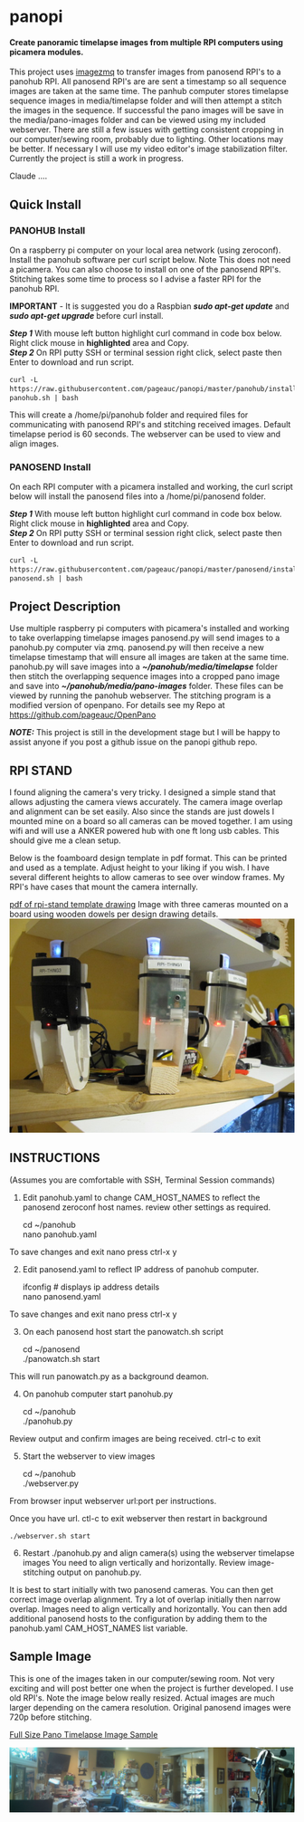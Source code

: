 # panopi
#### Create panoramic timelapse images from multiple RPI computers using picamera modules.

This project uses [imagezmq](https://github.com/jeffbass/imagezmq) to transfer images from panosend RPI's to a panohub RPI. All panosend RPI's are
are sent a timestamp so all sequence images are taken at the same time. The panhub computer
stores timelapse sequence images in media/timelapse folder and will then attempt a stitch the images in the sequence.
If successful the pano images will be save in the media/pano-images folder and can be viewed using my included webserver.  There
are still a few issues with getting consistent cropping in our computer/sewing room, probably due to lighting. 
Other locations may be better. If necessary I will use my video editor's image stabilization filter. 
Currently the project is still a work in progress.

Claude ....

## Quick Install

### PANOHUB Install
On a raspberry pi computer on your local area network (using zeroconf). Install the panohub software per curl
script below.  Note This does not need a picamera.  You can also choose to install on one of the
panosend RPI's. Stitching takes some time to process so I advise a faster RPI for the panohub RPI.

**IMPORTANT** - It is suggested you do a Raspbian ***sudo apt-get update*** and ***sudo apt-get upgrade***
before curl install.

***Step 1*** With mouse left button highlight curl command in code box below. Right click mouse in **highlighted** area and Copy.    
***Step 2*** On RPI putty SSH or terminal session right click, select paste then Enter to download and run script.

    curl -L https://raw.githubusercontent.com/pageauc/panopi/master/panohub/install-panohub.sh | bash

This will create a /home/pi/panohub folder and required files for communicating with panosend RPI's and 
stitching received images.  Default timelapse period is 60 seconds.  The webserver can be used to
view and align images.  

### PANOSEND Install
On each RPI computer with a picamera installed and working, the curl script below will install the panosend files
into a /home/pi/panosend folder.

***Step 1*** With mouse left button highlight curl command in code box below. Right click mouse in **highlighted** area and Copy.    
***Step 2*** On RPI putty SSH or terminal session right click, select paste then Enter to download and run script.

    curl -L https://raw.githubusercontent.com/pageauc/panopi/master/panosend/install-panosend.sh | bash

## Project Description

Use multiple raspberry pi computers with picamera's installed and working to take overlapping timelapse images
panosend.py will send images to a panohub.py computer via zmq. panosend.py will then receive a new timelapse timestamp
that will ensure all images are taken at the same time. panohub.py will save images into
a ***~/panohub/media/timelapse*** folder then stitch the overlapping sequence images into a cropped pano image and save
into ***~/panohub/media/pano-images*** folder.  These files can be viewed by running the panohub webserver.
The stitching program is a modified version of openpano.  For details see my Repo at https://github.com/pageauc/OpenPano

***NOTE:***  This project is still in the development stage but I will be happy to assist anyone
if you post a github issue on the panopi github repo.

## RPI STAND 
I found aligning the camera's very tricky.  I designed a simple stand that allows adjusting the
camera views accurately. The camera image overlap and alignment can be set easily.  Also since the stands
are just dowels I mounted mine on a board so all cameras can be moved together.  I am using wifi
and will use a ANKER powered hub with one ft long usb cables.  This should give me a clean setup.

Below is the foamboard design template in pdf format. This can be printed and used as a template. Adjust height to your liking
if you wish.  I have several different heights to allow cameras to see over window frames.  My RPI's have cases that mount the
 camera internally.

[pdf of rpi-stand template drawing](https://github.com/pageauc/panopi/blob/master/rpi-stand.pdf)
 Image with three cameras mounted on a board using wooden dowels per design drawing details.
![rpi-stand](https://github.com/pageauc/panopi/blob/master/rpi-stand.png)

## INSTRUCTIONS 
(Assumes you are comfortable with SSH, Terminal Session commands)

1. Edit panohub.yaml to change CAM_HOST_NAMES to reflect the panosend zeroconf host names.
  review other settings as required.    
  
    cd ~/panohub    
    nano panohub.yaml

To save changes and exit nano press ctrl-x y     

2. Edit panosend.yaml to reflect IP address of panohub computer.

    ifconfig      # displays ip address details    
    nano panosend.yaml  

To save changes and exit nano press ctrl-x y

3. On each panosend host start the panowatch.sh script   

    cd ~/panosend    
    ./panowatch.sh start  

This will run panowatch.py as a background deamon.

4. On panohub computer start panohub.py   

    cd ~/panohub    
    ./panohub.py

Review output and confirm images are being received. ctrl-c to exit    

5. Start the webserver to view images

    cd ~/panohub    
    ./webserver.py

From browser input webserver url:port per instructions.

Once you have url. ctl-c to exit webserver then restart in background

    ./webserver.sh start    

6. Restart ./panohub.py and align camera(s) using the webserver timelapse images
  You need to align vertically and horizontally.  Review image-stitching
  output on panohub.py.  
  
  It is best to start initially with two panosend cameras. You can then get 
  correct image overlap alignment.  Try a lot of overlap initially then narrow overlap.
  Images need to align vertically and horizontally.
  You can then add additional panosend hosts to the configuration by
  adding them to the panohub.yaml CAM_HOST_NAMES list variable.

## Sample Image

This is one of the images taken in our computer/sewing room.  Not very exciting and will post better one
when the project is further developed.  I use old RPI's.  Note the image below really resized.  Actual images
are much larger depending on the camera resolution.  Original panosend images were 720p before stitching.

[Full Size Pano Timelapse Image Sample](https://github.com/pageauc/panopi/blob/master/pano-tl-1284.jpg)   

![Small Pano image Sample](https://github.com/pageauc/panopi/blob/master/pano-tl-1284.jpg)
